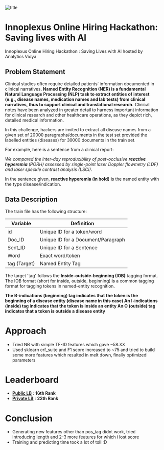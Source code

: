 ![title](in.jpg)
# Innoplexus Online Hiring Hackathon: Saving lives with AI
Innoplexus Online Hiring Hackathon : Saving Lives with AI hosted by Analytics Vidya

## Problem Statement

Clinical studies often require detailed patients’ information documented in clinical narratives. **Named Entity Recognition (NER) is a fundamental Natural Language Processing (NLP) task to extract entities of interest (e.g., disease names, medication names and lab tests) from clinical narratives, thus to support clinical and translational research.** Clinical notes have been analyzed in greater detail to harness important information for clinical research and other healthcare operations, as they depict rich, detailed medical information.


In this challenge, hackers are invited to extract all disease names from a given set of 20000 paragraphs/documents in the test set provided the labelled entities (diseases) for 30000 documents in the train set.

For example, here is a sentence from a clinical report:

*We compared the inter-day reproducibility of post-occlusive **reactive hyperemia** (PORH) assessed by single-point laser Doppler flowmetry (LDF) and laser speckle contrast analysis (LSCI).*


In the sentence given, **reactive hyperemia (in bold)** is the named entity with the type disease/indication.

 

## Data Description
The train file has the following structure:
 
|Variable | Definition|
|---|---|
|id|	Unique ID for a token/word|
|Doc_ID	|Unique ID for a Document/Paragraph|
|Sent_ID|	Unique ID for a Sentence|
|Word	|Exact word/token|
|tag	(Target)| Named Entity Tag  |

The target 'tag' follows the **Inside-outside-beginning (IOB)** tagging format. The IOB format (short for inside, outside, beginning) is a common tagging format for tagging tokens in named-entity recognition.

**The B-indications (beginning) tag indicates that the token is the beginning of a disease entity (disease name in this case)
An I-indications (inside) tag indicates that the token is inside an entity
An O (outside) tag indicates that a token is outside a disease entity**


# Approach

* Tried NB with simple TF-ID features which gave ~58.XX
* Used sklearn crf_suite and F1 score increased to ~75 and tried to build some more features which resulted in melt down, finally optimized parameters

# Leaderboard

* **[Public LB](https://datahack.analyticsvidhya.com/contest/innoplexus-online-hiring-hackathon-saving-lives-wi/lb)** : **16th Rank**
* **[Private LB](https://datahack.analyticsvidhya.com/contest/innoplexus-online-hiring-hackathon-saving-lives-wi/pvt_lb)** : **22th Rank**


# Conclusion
* Generating new features other than pos_tag didnt work, tried introducing length and 2-3 more features for which i lost score
* Training and predicting time took a lot of toll :D
